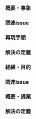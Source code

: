 <!-- バグ改修のテンプレート -->
### 概要・事象 <!-- 対象URL、頻度など具体的に -->
### 関連issue <!-- あれば -->
### 再現手順 <!-- 明確に -->
### 解決の定義 <!-- どうなることが解決なのか、正解とするのか -->

<!-- 機能追加希望のテンプレート -->
### 経緯・目的 <!-- 具体的に -->
### 関連issue <!-- あれば -->
### 概要・提案 <!-- 対象URLなど、対応方法の仮定、明確に -->
### 解決の定義 <!-- どうなることが正解とするのか -->
